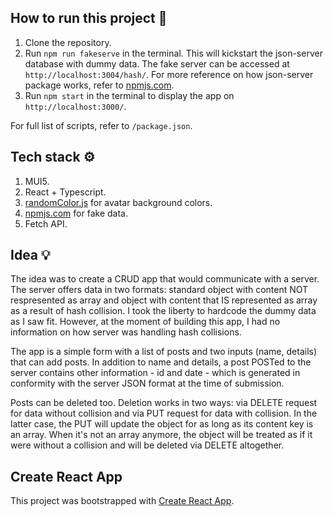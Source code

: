## How to run this project 🚀

1. Clone the repository.
2. Run `npm run fakeserve` in the terminal. This will kickstart the json-server database with dummy data.
   The fake server can be accessed at `http://localhost:3004/hash/`. For more reference on how json-server package works, refer to
   [npmjs.com](https://www.npmjs.com/package/json-server).
3. Run `npm start` in the terminal to display the app on `http://localhost:3000/`.

For full list of scripts, refer to `/package.json`.

## Tech stack ⚙️

1. MUI5.
2. React + Typescript.
3. [randomColor.js](https://github.com/davidmerfield/randomColor) for avatar background colors.
4. [npmjs.com](https://www.npmjs.com/package/json-server) for fake data.
5. Fetch API.

## Idea 💡

The idea was to create a CRUD app that would communicate with a server.
The server offers data in two formats: standard object with content NOT respresented as array and object with content that IS represented as array as a result of hash collision. I took the liberty to hardcode the dummy data as I saw fit. However, at the moment of building this app, I had no information on how server was handling hash collisions.

The app is a simple form with a list of posts and two inputs (name, details) that can add posts.
In addition to name and details, a post POSTed to the server contains other information - id and date - which is generated in conformity with the server JSON format at the time of submission.

Posts can be deleted too. Deletion works in two ways: via DELETE request for data without collision and via PUT request for data with collision. In the latter case, the PUT will update the object for as long as its content key is an array. When it's not an array anymore, the object will be treated as if it were without a collision and will be deleted via DELETE altogether.

## Create React App
This project was bootstrapped with [Create React App](https://github.com/facebook/create-react-app).
